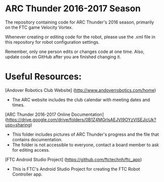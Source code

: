 # ARC Thunder 2016-2017 Season
The repository containing code for ARC Thunder's 2016 season, primarily on the FTC game Velocity Vortex.

Whenever creating or editing code for the robot, please use the .xml file in this repository for robot configuration settings.

Remember, only one person edits or changes code at one time. Also, update code on GitHub after you are finished changing it.

# Useful Resources:
[Andover Robotics Club Website] (http://www.andoverrobotics.com/home)
  - The ARC website includes the club calendar with meeting dates and times.
  
[ARC Thunder 2016-2017 Online Documentation] (https://drive.google.com/drive/folders/0B1Z4MGrlsAEJVl9OYzVlSEJicUk?usp=sharing)
  - This folder includes pictures of ARC Thunder's progress and the file that contains documentation.
  - The folder is not accessible to everyone, contact a board member to ask for editing access.
  
[FTC Android Studio Project] (https://github.com/ftctechnh/ftc_app)
  - This is FTC's Android Studio Project for creating the FTC Robot Controller app. 


